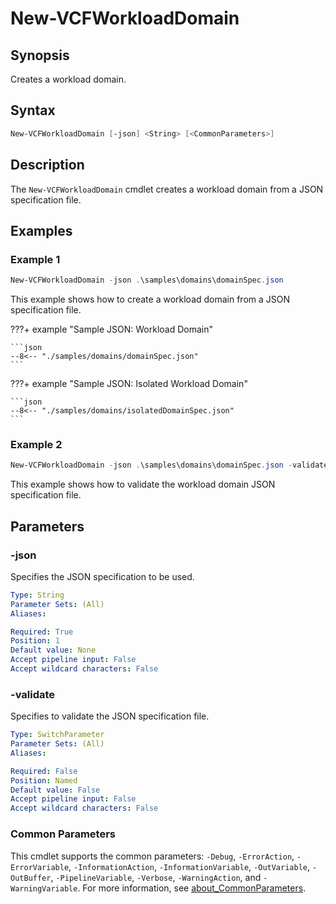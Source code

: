 # New-VCFWorkloadDomain

## Synopsis

Creates a workload domain.

## Syntax

```powershell
New-VCFWorkloadDomain [-json] <String> [<CommonParameters>]
```

## Description

The `New-VCFWorkloadDomain` cmdlet creates a workload domain from a JSON specification file.

## Examples

### Example 1

```powershell
New-VCFWorkloadDomain -json .\samples\domains\domainSpec.json
```

This example shows how to create a workload domain from a JSON specification file.

???+ example "Sample JSON: Workload Domain"

    ```json
    --8<-- "./samples/domains/domainSpec.json"
    ```
???+ example "Sample JSON: Isolated Workload Domain"

    ```json
    --8<-- "./samples/domains/isolatedDomainSpec.json"
    ```

### Example 2

```powershell
New-VCFWorkloadDomain -json .\samples\domains\domainSpec.json -validate
```

This example shows how to validate the workload domain JSON specification file.

## Parameters

### -json

Specifies the JSON specification to be used.

```yaml
Type: String
Parameter Sets: (All)
Aliases:

Required: True
Position: 1
Default value: None
Accept pipeline input: False
Accept wildcard characters: False
```

### -validate

Specifies to validate the JSON specification file.

```yaml
Type: SwitchParameter
Parameter Sets: (All)
Aliases:

Required: False
Position: Named
Default value: False
Accept pipeline input: False
Accept wildcard characters: False
```

### Common Parameters

This cmdlet supports the common parameters: `-Debug`, `-ErrorAction`, `-ErrorVariable`, `-InformationAction`, `-InformationVariable`, `-OutVariable`, `-OutBuffer`, `-PipelineVariable`, `-Verbose`, `-WarningAction`, and `-WarningVariable`. For more information, see [about_CommonParameters](http://go.microsoft.com/fwlink/?LinkID=113216).
